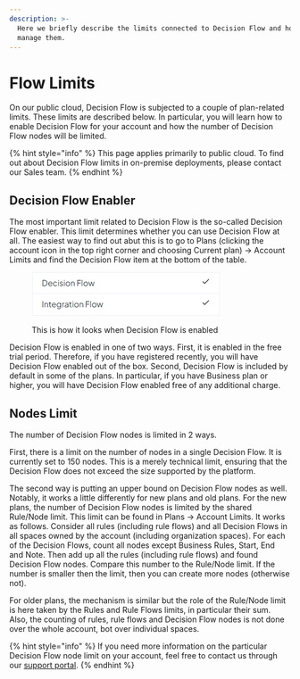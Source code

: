 ```yaml
---
description: >-
  Here we briefly describe the limits connected to Decision Flow and how you can
  manage them.
---
```


# Flow Limits

On our public cloud, Decision Flow is subjected to a couple of plan-related limits. These limits are described below. In particular, you will learn how to enable Decision Flow for your account and how the number of Decision Flow nodes will be limited.

{% hint style="info" %}
This page applies primarily to public cloud. To find out about Decision Flow limits in on-premise deployments, please contact our Sales team.
{% endhint %}

## Decision Flow Enabler

The most important limit related to Decision Flow is the so-called Decision Flow enabler. This limit determines whether you can use Decision Flow at all. The easiest way to find out abut this is to go to Plans (clicking the account icon in the top right corner and choosing Current plan) -> Account Limits and find the Decision Flow item at the bottom of the table.

<figure><img src="../../.gitbook/assets/flow_enabler.png" alt=""><figcaption><p>This is how it looks when Decision Flow is enabled</p></figcaption></figure>

Decision Flow is enabled in one of two ways. First, it is enabled in the free trial period. Therefore, if you have registered recently, you will have Decision Flow enabled out of the box. Second, Decision Flow is included by default in some of the plans. In particular, if you have Business plan or higher, you will have Decision Flow enabled free of any additional charge.

## Nodes Limit

The number of Decision Flow nodes is limited in 2 ways.

First, there is a limit on the number of nodes in a single Decision Flow. It is currently set to 150 nodes. This is a merely technical limit, ensuring that the Decision Flow does not exceed the size supported by the platform.

The second way is putting an upper bound on Decision Flow nodes as well. Notably, it works a little differently for new plans and old plans. For the new plans, the number of Decision Flow nodes is limited by the shared Rule/Node limit. This limit can be found in Plans -> Account Limits. It works as follows. Consider all rules (including rule flows) and all Decision Flows in all spaces owned by the account (including organization spaces). For each of the Decision Flows, count all nodes except Business Rules, Start, End and Note. Then add up all the rules (including rule flows) and found Decision Flow nodes. Compare this number to the Rule/Node limit. If the number is smaller then the limit, then you can create more nodes (otherwise not).

For older plans, the mechanism is similar but the role of the Rule/Node limit is here taken by the Rules and Rule Flows limits, in particular their sum. Also, the counting of rules, rule flows and Decision Flow nodes is not done over the whole account, bot over individual spaces.

{% hint style="info" %}
If you need more information on the particular Decision Flow node limit on your account, feel free to contact us through our [support portal](https://support.decisionrules.io/).
{% endhint %}
